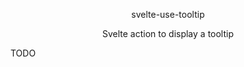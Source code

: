 <p align="center">
    svelte-use-tooltip
</p>
<p align="center">
    Svelte action to display a tooltip
</p>

TODO